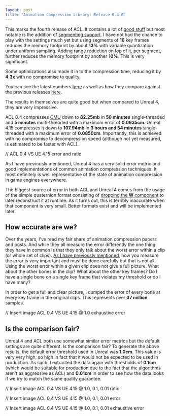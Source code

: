 ```yaml
---
layout: post
title: "Animation Compression Library: Release 0.4.0"
---
```

This marks the fourth release of ACL. It contains a lot of [good stuff](https://github.com/nfrechette/acl/blob/develop/CHANGELOG.md) but most notable is the addition of [segmenting support](http://nfrechette.github.io/2016/11/10/anim_compression_uniform_segmenting/). I have not had the chance to play with the settings much yet but using segments of **16** key frames reduces the memory footprint by about **13%** with variable quantization under uniform sampling. Adding range reduction on top of it, per segment, further reduces the memory footprint by another **10%**. This is very significant.

Some optimizations also made it in to the compression time, reducing it by **4.3x** with no compromise to quality.

You can see the latest numbers [here](https://github.com/nfrechette/acl/blob/develop/docs/acl_vs_ue4_vs_unity.md) as well as how they compare against the previous releases [here](https://github.com/nfrechette/acl/blob/develop/docs/performance_history.md).

The results in themselves are quite good but when compared to Unreal 4, they are very impressive.

ACL 0.4 compresses [CMU](http://mocap.cs.cmu.edu/) down to **82.25mb** in **50 minutes** single-threaded and **5 minutes** multi-threaded with a maximum error of **0.0635cm**. Unreal 4.15 compresses it down to **107.94mb** in **3 hours and 54 minutes** single-threaded with a maximum error of **0.0850cm**. Importantly, this is achieved with no compromise to decompression speed (although not yet measured, is estimated to be faster with ACL).

// ACL 0.4 VS UE 4.15 error and ratio

As I have previously mentioned, Unreal 4 has a very solid error metric and good implementations of common animation compression techniques. It most definitely is well representative of the state of animation compression in game engines everywhere.

The biggest source of error in both ACL and Unreal 4 comes from the usage of the simple quaternion format consisting of [dropping the **W** component](http://nfrechette.github.io/2016/10/27/anim_compression_data/) to later reconstruct it at runtime. As it turns out, this is terribly inaccurate when that component is very small. Better formats exist and will be implemented later.

## How accurate are we?

Over the years, I've read my fair share of animation compression papers and posts. And while they all measure the error differently the one thing they have in common is that they only talk about the worst error within a clip (or whole set of clips). [As I have previously mentioned](http://nfrechette.github.io/2016/11/01/anim_compression_accuracy/), how you measure the error is very important and must be done carefully but that is not all. Using the worst error within a given clip does not give a full picture. What about the other bones in the clip? What about the other key frames? Do I have a single bone on a single key frame that violates my threshold or do I have many?

In order to get a full and clear picture, I dumped the error of every bone at every key frame in the original clips. This represents over **37 million** samples.

// Insert image ACL 0.4 VS UE 4.15 @ 1.0 exhaustive error

## Is the comparison fair?

Unreal 4 and ACL both use somewhat similar error metrics but the default settings are quite different. Is the comparison fair? To generate the above results, the default error threshold used in Unreal was **1.0cm**. This value is very very high; so high in fact that it would not be expected to be used in production. As such, I extracted the data again with thresholds of **0.1cm** (which would be suitable for production due to the fact that the algorithms aren't as aggressive as ACL) and **0.01cm** in order to see how the data looks if we try to match the same quality guarantee.

// Insert image ACL 0.4 VS UE 4.15 @ 1.0, 0.1, 0.01 ratio

// Insert image ACL 0.4 VS UE 4.15 @ 1.0, 0.1, 0.01 error

// Insert image ACL 0.4 VS UE 4.15 @ 1.0, 0.1, 0.01 exhaustive error


